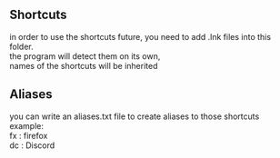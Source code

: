 ## Shortcuts  
in order to use the shortcuts future, you need to add .lnk files into this folder.  
the program will detect them on its own,  
names of the shortcuts will be inherited  

## Aliases  
you can write an aliases.txt file to create aliases to those shortcuts  
example:  
fx : firefox  
dc : Discord